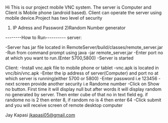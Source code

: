 Hi This is our project mobile VNC system. The server is Computer and Client is Mobile phone (android based).
Client can operate the server using mobile device.Project has two level of security 
1) IP Adress and Password
2)Random Number generator

--------How to Run----------
server: 

-Server has jar file located in RemoteServer/build/classes/remote_server.jar
-Run from command prompt using java -jar remote_server.jar
-Enter port no at which you want to run.(Enter 5700,5800)
-Server is started

Client:
-Install vnc.apk file to mobile phone or tablet
-vnc.apk is located in vnc/bin/vnc.apk
-Enter the ip address of server(Computer) and port no at which server is running(either 5700 or 5800)
-Enter password i.e 123456 
-next screen provide another security i.e Randome number
-Click on Show no button. First time it will display null but after words it will display random no
generated by server. Then enter cube of that no in text field 
eg. if randome no is 2 then enter 8, if random no is 4 then enter 64
-Click submit and you will receive screen of remote desktop computer



Jay Kapasi
jkapasi05@gmail.com 
